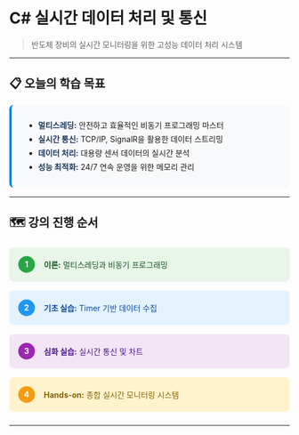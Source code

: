 # C# 실시간 데이터 처리 및 통신
> 반도체 장비의 실시간 모니터링을 위한 고성능 데이터 처리 시스템

---

## 📋 오늘의 학습 목표

<div style="background: #f8f9fa; padding: 1.5rem; border-radius: 8px; border-left: 4px solid #007bff; margin: 1rem 0;">
    <ul style="margin: 0; line-height: 1.8;">
        <li><strong style="color: #1a365d;">멀티스레딩:</strong> 안전하고 효율적인 비동기 프로그래밍 마스터</li>
        <li><strong style="color: #1a365d;">실시간 통신:</strong> TCP/IP, SignalR을 활용한 데이터 스트리밍</li>
        <li><strong style="color: #1a365d;">데이터 처리:</strong> 대용량 센서 데이터의 실시간 분석</li>
        <li><strong style="color: #1a365d;">성능 최적화:</strong> 24/7 연속 운영을 위한 메모리 관리</li>
    </ul>
</div>

---

## 🗺️ 강의 진행 순서

<div style="display: flex; flex-direction: column; gap: 1rem; margin: 1.5rem 0;">
    <div style="display: flex; align-items: center; background: #e8f5e8; padding: 1rem; border-radius: 8px;">
        <div style="background: #28a745; color: white; border-radius: 50%; width: 30px; height: 30px; display: flex; align-items: center; justify-content: center; margin-right: 1rem; font-weight: bold;">1</div>
        <span style="color: #155724;"><strong>이론:</strong> 멀티스레딩과 비동기 프로그래밍</span>
    </div>
    <div style="display: flex; align-items: center; background: #e3f2fd; padding: 1rem; border-radius: 8px;">
        <div style="background: #2196f3; color: white; border-radius: 50%; width: 30px; height: 30px; display: flex; align-items: center; justify-content: center; margin-right: 1rem; font-weight: bold;">2</div>
        <span style="color: #0d47a1;"><strong>기초 실습:</strong> Timer 기반 데이터 수집</span>
    </div>
    <div style="display: flex; align-items: center; background: #f3e5f5; padding: 1rem; border-radius: 8px;">
        <div style="background: #9c27b0; color: white; border-radius: 50%; width: 30px; height: 30px; display: flex; align-items: center; justify-content: center; margin-right: 1rem; font-weight: bold;">3</div>
        <span style="color: #4a148c;"><strong>심화 실습:</strong> 실시간 통신 및 차트</span>
    </div>
    <div style="display: flex; align-items: center; background: #fff3cd; padding: 1rem; border-radius: 8px;">
        <div style="background: #f39c12; color: white; border-radius: 50%; width: 30px; height: 30px; display: flex; align-items: center; justify-content: center; margin-right: 1rem; font-weight: bold;">4</div>
        <span style="color: #856404;"><strong>Hands-on:</strong> 종합 실시간 모니터링 시스템</span>
    </div>
</div>

---

